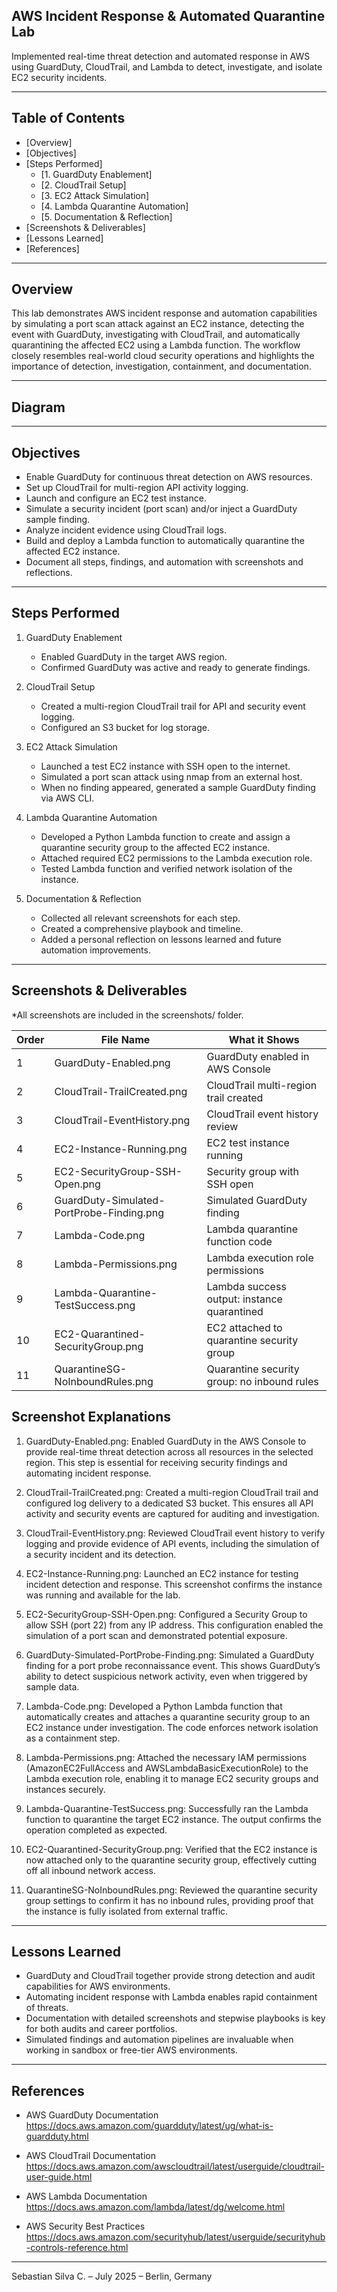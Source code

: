 ## AWS Incident Response & Automated Quarantine Lab

Implemented real-time threat detection and automated response in AWS using GuardDuty, CloudTrail, and Lambda to detect, investigate, and isolate EC2 security incidents.

---

## Table of Contents

- [Overview]
- [Objectives]
- [Steps Performed]
  - [1. GuardDuty Enablement]
  - [2. CloudTrail Setup]
  - [3. EC2 Attack Simulation]
  - [4. Lambda Quarantine Automation]
  - [5. Documentation & Reflection]
- [Screenshots & Deliverables]
- [Lessons Learned]
- [References]

--- 

## Overview

This lab demonstrates AWS incident response and automation capabilities by simulating a port scan attack against an EC2 instance, detecting the event with GuardDuty, investigating with CloudTrail, and automatically quarantining the affected EC2 using a Lambda function. The workflow closely resembles real-world cloud security operations and highlights the importance of detection, investigation, containment, and documentation.

---

## Diagram



---

## Objectives

- Enable GuardDuty for continuous threat detection on AWS resources.
- Set up CloudTrail for multi-region API activity logging.
- Launch and configure an EC2 test instance.
- Simulate a security incident (port scan) and/or inject a GuardDuty sample finding.
- Analyze incident evidence using CloudTrail logs.
- Build and deploy a Lambda function to automatically quarantine the affected EC2 instance.
- Document all steps, findings, and automation with screenshots and reflections.

---

## Steps Performed

1. GuardDuty Enablement
   - Enabled GuardDuty in the target AWS region.
   - Confirmed GuardDuty was active and ready to generate findings.

2. CloudTrail Setup
   - Created a multi-region CloudTrail trail for API and security event logging.
   - Configured an S3 bucket for log storage.

3. EC2 Attack Simulation
   - Launched a test EC2 instance with SSH open to the internet.
   - Simulated a port scan attack using nmap from an external host.
   - When no finding appeared, generated a sample GuardDuty finding via AWS CLI.

4. Lambda Quarantine Automation
   - Developed a Python Lambda function to create and assign a quarantine security group to the affected EC2 instance.
   - Attached required EC2 permissions to the Lambda execution role.
   - Tested Lambda function and verified network isolation of the instance.

5. Documentation & Reflection
   - Collected all relevant screenshots for each step.
   - Created a comprehensive playbook and timeline.
   - Added a personal reflection on lessons learned and future automation improvements.

---

## Screenshots & Deliverables

*All screenshots are included in the screenshots/ folder.

| Order | File Name                                 | What it Shows                                        |
|-------|-------------------------------------------|------------------------------------------------------|
| 1     | GuardDuty-Enabled.png                     | GuardDuty enabled in AWS Console                     |
| 2     | CloudTrail-TrailCreated.png               | CloudTrail multi-region trail created                |
| 3     | CloudTrail-EventHistory.png               | CloudTrail event history review                      |
| 4     | EC2-Instance-Running.png                  | EC2 test instance running                            |
| 5     | EC2-SecurityGroup-SSH-Open.png            | Security group with SSH open                         |
| 6     | GuardDuty-Simulated-PortProbe-Finding.png | Simulated GuardDuty finding                          |
| 7     | Lambda-Code.png                           | Lambda quarantine function code                      |
| 8     | Lambda-Permissions.png                    | Lambda execution role permissions                    |
| 9     | Lambda-Quarantine-TestSuccess.png         | Lambda success output: instance quarantined          |
| 10    | EC2-Quarantined-SecurityGroup.png         | EC2 attached to quarantine security group            |
| 11    | QuarantineSG-NoInboundRules.png           | Quarantine security group: no inbound rules          |

## Screenshot Explanations

1. GuardDuty-Enabled.png: Enabled GuardDuty in the AWS Console to provide real-time threat detection across all resources in the selected region. This step is essential for receiving security findings and automating incident response.

2. CloudTrail-TrailCreated.png: Created a multi-region CloudTrail trail and configured log delivery to a dedicated S3 bucket. This ensures all API activity and security events are captured for auditing and investigation.

3. CloudTrail-EventHistory.png: Reviewed CloudTrail event history to verify logging and provide evidence of API events, including the simulation of a security incident and its detection.

4. EC2-Instance-Running.png: Launched an EC2 instance for testing incident detection and response. This screenshot confirms the instance was running and available for the lab.

5. EC2-SecurityGroup-SSH-Open.png: Configured a Security Group to allow SSH (port 22) from any IP address. This configuration enabled the simulation of a port scan and demonstrated potential exposure.

6. GuardDuty-Simulated-PortProbe-Finding.png: Simulated a GuardDuty finding for a port probe reconnaissance event. This shows GuardDuty’s ability to detect suspicious network activity, even when triggered by sample data.

7. Lambda-Code.png: Developed a Python Lambda function that automatically creates and attaches a quarantine security group to an EC2 instance under investigation. The code enforces network isolation as a containment step.

8. Lambda-Permissions.png: Attached the necessary IAM permissions (AmazonEC2FullAccess and AWSLambdaBasicExecutionRole) to the Lambda execution role, enabling it to manage EC2 security groups and instances securely.

9. Lambda-Quarantine-TestSuccess.png: Successfully ran the Lambda function to quarantine the target EC2 instance. The output confirms the operation completed as expected.

10. EC2-Quarantined-SecurityGroup.png: Verified that the EC2 instance is now attached only to the quarantine security group, effectively cutting off all inbound network access.

11. QuarantineSG-NoInboundRules.png: Reviewed the quarantine security group settings to confirm it has no inbound rules, providing proof that the instance is fully isolated from external traffic.

---

## Lessons Learned

- GuardDuty and CloudTrail together provide strong detection and audit capabilities for AWS environments.
- Automating incident response with Lambda enables rapid containment of threats.
- Documentation with detailed screenshots and stepwise playbooks is key for both audits and career portfolios.
- Simulated findings and automation pipelines are invaluable when working in sandbox or free-tier AWS environments.

---

## References

- AWS GuardDuty Documentation
  https://docs.aws.amazon.com/guardduty/latest/ug/what-is-guardduty.html

- AWS CloudTrail Documentation
  https://docs.aws.amazon.com/awscloudtrail/latest/userguide/cloudtrail-user-guide.html

- AWS Lambda Documentation
  https://docs.aws.amazon.com/lambda/latest/dg/welcome.html

- AWS Security Best Practices
  https://docs.aws.amazon.com/securityhub/latest/userguide/securityhub-controls-reference.html

---

Sebastian Silva C. – July 2025 – Berlin, Germany
